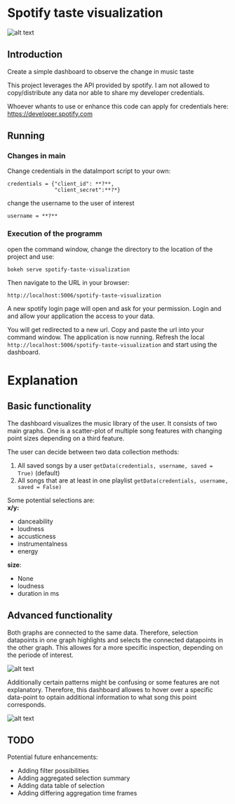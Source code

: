 # Spotify taste visualization
![alt text](https://user-images.githubusercontent.com/18704685/34679733-278631ce-f497-11e7-9ccc-0d6d54f3ced8.PNG)
## Introduction
Create a simple dashboard to observe the change in music taste

This project leverages the API provided by spotify.
I am not allowed to copy/distribute any data nor able to share my developer credentials.

Whoever whants to use or enhance this code can apply for credentials here: https://developer.spotify.com


## Running
### Changes in main
Change credentials in the dataImport script to your own:


    credentials = {"client_id": **?**,
                   "client_secret":**?*}

change the username to the user of interest

    username = **?**

### Execution of the programm

open the command window, change the directory to the location of the project
and use:

    bokeh serve spotify-taste-visualization
 
Then navigate to the URL in your browser:

    http://localhost:5006/spotify-taste-visualization

A new spotify login page will open and ask for your permission.
Login and and allow your application the access to your data.

You will get redirected to a new url. Copy and paste the url into your command window.
The application is now running. Refresh the local ``http://localhost:5006/spotify-taste-visualization`` and start using the dashboard.

# Explanation
## Basic functionality

The dashboard visualizes the music library of the user. It consists of two main graphs. One is a scatter-plot of multiple song features with changing point sizes depending on a third feature.

The user can decide between two data collection methods:
1) All saved songs by a user  ``getData(credentials, username, saved = True)`` (default)
2) All songs that are at least in one playlist ``getData(credentials, username, saved = False)``

Some potential selections are:  
**x/y:**
- danceability
- loudness
- accusticness
- instrumentalness
- energy

**size**:
- None
- loudness
- duration in ms

## Advanced functionality
Both graphs are connected to the same data. Therefore, selection datapoints in one graph highlights and selects the connected datapoints in the other graph. This allowes for a more specific inspection, depending on the periode of interest.

![alt text](https://user-images.githubusercontent.com/18704685/34679732-276eaa40-f497-11e7-9019-3c4af382c3c0.PNG)

Additionally certain patterns might be confusing or some features are not explanatory. Therefore, this dashboard allowes to hover over a specific data-point to optain additional information to what song this point corresponds.

![alt text](https://user-images.githubusercontent.com/18704685/34679735-279ea31c-f497-11e7-9f9b-7ac1ad88020b.PNG)

## TODO
Potential future enhancements:
- Adding filter possibilities
- Adding aggregated selection summary
- Adding data table of selection
- Adding differing aggregation time frames
